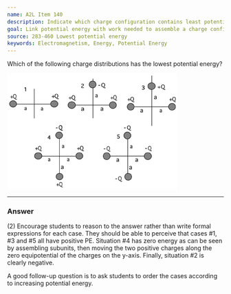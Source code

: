 ```yaml
---
name: A2L Item 140
description: Indicate which charge configuration contains least potential energy.
goal: Link potential energy with work needed to assemble a charge configuration.
source: 283-460 Lowest potential energy
keywords: Electromagnetism, Energy, Potential Energy
---
```


Which of the following charge distributions has the lowest potential
energy?

![Item140_fig1.gif](../images/Item140_fig1.gif)


<hr/>

### Answer 

(2) Encourage students to reason to the answer rather than write
formal expressions for each case. They should be able to perceive that
cases #1, #3 and #5 all have positive PE. Situation #4 has zero energy
as can be seen by assembling subunits, then moving the two positive
charges along the zero equipotential of the charges on the y-axis.
Finally, situation #2 is clearly negative.

A good follow-up question is to ask students to order the cases
according to increasing potential energy.
